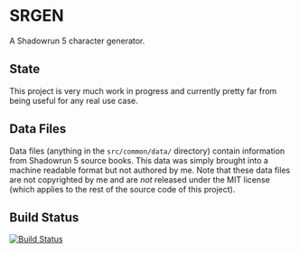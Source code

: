 # SRGEN

A Shadowrun 5 character generator.

## State

This project is very much work in progress and currently pretty far from being
useful for any real use case.

## Data Files

Data files (anything in the `src/common/data/` directory) contain information
from Shadowrun 5 source books. This data was simply brought into a machine readable
format but not authored by me.
Note that these data files are not copyrighted by me and are *not* released
under the MIT license (which applies to the rest of the source code of this
project).

## Build Status

[![Build Status](https://secure.travis-ci.org/saua/srgen.png)](http://travis-ci.org/saua/srgen)